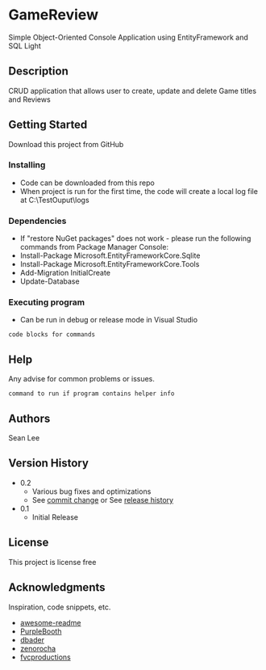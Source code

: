 # GameReview
Simple Object-Oriented Console Application using EntityFramework and SQL Light

## Description

CRUD application that allows user to create, update and delete Game titles and Reviews

## Getting Started
Download this project from GitHub

### Installing
* Code can be downloaded from this repo
* When project is run for the first time, the code will create a local log file at C:\\TestOuput\logs

### Dependencies

* If "restore NuGet packages" does not work - please run the following commands from Package Manager Console:
* Install-Package Microsoft.EntityFrameworkCore.Sqlite
* Install-Package Microsoft.EntityFrameworkCore.Tools
* Add-Migration InitialCreate
* Update-Database

### Executing program

* Can be run in debug or release mode in Visual Studio
```
code blocks for commands
```

## Help

Any advise for common problems or issues.
```
command to run if program contains helper info
```

## Authors

Sean Lee

## Version History

* 0.2
    * Various bug fixes and optimizations
    * See [commit change]() or See [release history]()
* 0.1
    * Initial Release

## License

This project is license free

## Acknowledgments

Inspiration, code snippets, etc.
* [awesome-readme](https://github.com/matiassingers/awesome-readme)
* [PurpleBooth](https://gist.github.com/PurpleBooth/109311bb0361f32d87a2)
* [dbader](https://github.com/dbader/readme-template)
* [zenorocha](https://gist.github.com/zenorocha/4526327)
* [fvcproductions](https://gist.github.com/fvcproductions/1bfc2d4aecb01a834b46)
